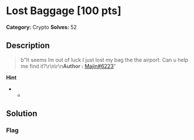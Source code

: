# Lost Baggage [100 pts]

**Category:** Crypto
**Solves:** 52

## Description
>b"It seems Im out of luck I just lost my bag the the airport. Can u help me find it?\r\n\r\n**Author :** [Majin#6223](https://twitter.com/Alekh_Avinash)"

**Hint**
* -

## Solution

### Flag

